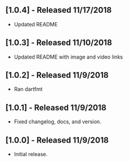 ## [1.0.4] - Released 11/17/2018

* Updated README

## [1.0.3] - Released 11/10/2018

* Updated README with image and video links

## [1.0.2] - Released 11/9/2018

* Ran dartfmt

## [1.0.1] - Released 11/9/2018

* Fixed changelog, docs, and version.

## [1.0.0] - Released 11/9/2018

* Initial release.
